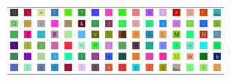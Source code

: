 <table>
<tr>
<td><img src="47.gif"></td>
<td><img src="78.gif"></td>
<td><img src="3C.gif"></td>
<td><img src="45.gif"></td>
<td><img src="4F.gif"></td>
<td><img src="3F.gif"></td>
<td><img src="2D.gif"></td>
<td><img src="2F.gif"></td>
<td><img src="58.gif"></td>
<td><img src="66.gif"></td>
<td><img src="75.gif"></td>
<td><img src="53.gif"></td>
<td><img src="23.gif"></td>
<td><img src="24.gif"></td>
<td><img src="46.gif"></td>
<td><img src="gr3.gif"></td>
</tr>
<tr>
<td><img src="51.gif"></td>
<td><img src="32.gif"></td>
<td><img src="7A.gif"></td>
<td><img src="7E.gif"></td>
<td><img src="40.gif"></td>
<td><img src="26.gif"></td>
<td><img src="73.gif"></td>
<td><img src="33.gif"></td>
<td><img src="77.gif"></td>
<td><img src="3B.gif"></td>
<td><img src="44.gif"></td>
<td><img src="61.gif"></td>
<td><img src="6F.gif"></td>
<td><img src="50.gif"></td>
<td><img src="43.gif"></td>
<td><img src="39.gif"></td>
</tr>
<tr>
<td><img src="5B.gif"></td>
<td><img src="5A.gif"></td>
<td><img src="2C.gif"></td>
<td><img src="42.gif"></td>
<td><img src="35.gif"></td>
<td><img src="2B.gif"></td>
<td><img src="76.gif"></td>
<td><img src="41.gif"></td>
<td><img src="gr2.gif"></td>
<td><img src="59.gif"></td>
<td><img src="4B.gif"></td>
<td><img src="4C.gif"></td>
<td><img src="4D.gif"></td>
<td><img src="6B.gif"></td>
<td><img src="4E.gif"></td>
<td><img src="52.gif"></td>
</tr>
<tr>
<td><img src="21.gif"></td>
<td><img src="7B.gif"></td>
<td><img src="64.gif"></td>
<td><img src="2E.gif"></td>
<td><img src="60.gif"></td>
<td><img src="6D.gif"></td>
<td><img src="71.gif"></td>
<td><img src="74.gif"></td>
<td><img src="5D.gif"></td>
<td><img src="6E.gif"></td>
<td><img src="25.gif"></td>
<td><img src="70.gif"></td>
<td><img src="72.gif"></td>
<td><img src="65.gif"></td>
<td><img src="22.gif"></td>
<td><img src="36.gif"></td>
</tr>
<tr>
<td><img src="5E.gif"></td>
<td><img src="3A.gif"></td>
<td><img src="29.gif"></td>
<td><img src="38.gif"></td>
<td><img src="27.gif"></td>
<td><img src="49.gif"></td>
<td><img src="68.gif"></td>
<td><img src="3E.gif"></td>
<td><img src="37.gif"></td>
<td><img src="31.gif"></td>
<td><img src="54.gif"></td>
<td><img src="4A.gif"></td>
<td><img src="55.gif"></td>
<td><img src="57.gif"></td>
<td><img src="7C.gif"></td>
<td><img src="62.gif"></td>
</tr>
<tr>
<td><img src="48.gif"></td>
<td><img src="69.gif"></td>
<td><img src="6A.gif"></td>
<td><img src="5F.gif"></td>
<td><img src="2A.gif"></td>
<td><img src="7D.gif"></td>
<td><img src="79.gif"></td>
<td><img src="3D.gif"></td>
<td><img src="63.gif"></td>
<td><img src="30.gif"></td>
<td><img src="6C.gif"></td>
<td><img src="56.gif"></td>
<td><img src="gr1.gif"></td>
<td><img src="28.gif"></td>
<td><img src="67.gif"></td>
<td><img src="34.gif"></td>
</tr>
</table>

